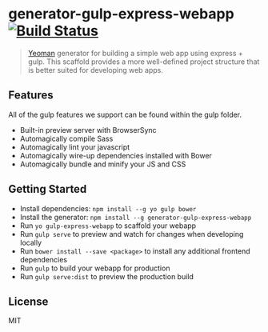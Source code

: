 # generator-gulp-express-webapp [![Build Status](https://secure.travis-ci.org/kelyvin/generator-gulp-express-webapp.png?branch=master)](https://travis-ci.org/kelyvin/generator-gulp-express-webapp)

> [Yeoman](http://yeoman.io) generator for building a simple web app using express + gulp. This scaffold provides a more well-defined project structure that is better suited for developing web apps.

## Features
All of the gulp features we support can be found within the gulp folder.

* Built-in preview server with BrowserSync
* Automagically compile Sass
* Automagically lint your javascript
* Automagically wire-up dependencies installed with Bower
* Automagically bundle and minify your JS and CSS

## Getting Started

* Install dependencies: `npm install --g yo gulp bower`
* Install the generator: `npm install --g generator-gulp-express-webapp`
* Run `yo gulp-express-webapp` to scaffold your webapp
* Run `gulp serve` to preview and watch for changes when developing locally
* Run `bower install --save <package>` to install any additional frontend dependencies
* Run `gulp` to build your webapp for production
* Run `gulp serve:dist` to preview the production build

## License
MIT
